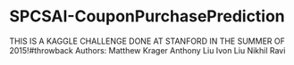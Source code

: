 # SPCSAI-CouponPurchasePrediction
THIS IS A KAGGLE CHALLENGE DONE AT STANFORD IN THE SUMMER OF 2015!#throwback
Authors:
Matthew Krager
Anthony Liu
Ivon Liu
Nikhil Ravi
